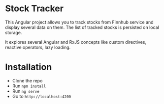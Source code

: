 # Stock Tracker

This Angular project allows you to track stocks from Finnhub service and display several data on them. The list of tracked stocks is persisted on local storage.

It explores several Angular and RxJS concepts like custom directives, reactive operators, lazy loading.

# Installation

- Clone the repo
- Run `npm install`
- Run `ng serve`
- Go to `http://localhost:4200`

